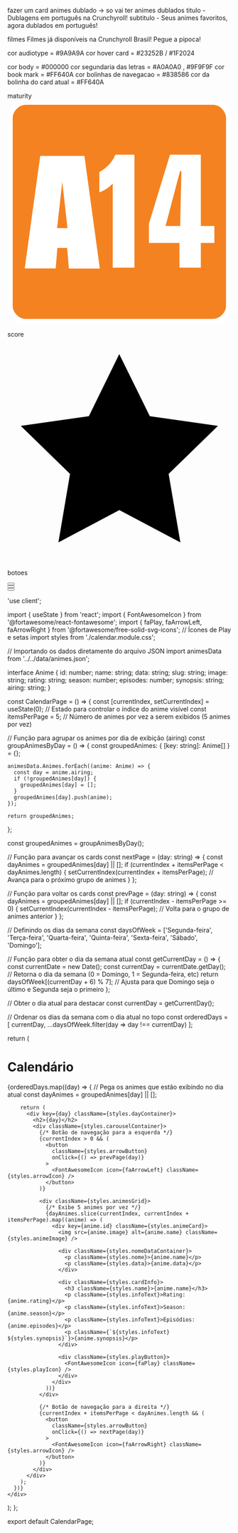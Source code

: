 fazer um card animes dublado -> so vai ter animes dublados
titulo - Dublagens em português na Crunchyroll!
subtitulo - Seus animes favoritos, agora dublados em português!

filmes 
Filmes já disponíveis na Crunchyroll Brasil!
Pegue a pipoca!

cor audiotype = #9A9A9A
cor hover card = #23252B / #1F2024

cor body = #000000 
cor segundaria das letras = #A0A0A0 , #9F9F9F
cor book mark = #FF640A
cor bolinhas de navegacao = #838586
cor da bolinha do card atual = #FF640A

<FontAwesomeIcon icon="fa-regular fa-play" />
<FontAwesomeIcon icon="fa-regular fa-bookmark" />
<FontAwesomeIcon icon="fa-solid fa-plus" />

maturity
<svg class="maturity-rating__icon--qzkzC" xmlns="http://www.w3.org/2000/svg" viewBox="0 0 64 64" data-t="rating-a14-svg" aria-labelledby="rating-a14-svg" aria-hidden="true" role="img"><title id="rating-a14-svg">Not recommended for minors under fourteen</title><path d="m62.37 4.31-.019-.035c-.363-1.252-1.451-2.322-2.74-2.685h-.035c-.345-.109-.762-.127-1.143-.127H5.604c-.326 0-.708.018-1.016.09h-.036c-1.67.345-3.012 1.96-3.084 3.647v22.186c0 10.195.018 20.734 0 31.11v.073c-.055.962.344 1.941 1.07 2.721.726.78 1.687 1.234 2.649 1.252h53.246c.29 0 .67-.018 1.016-.09 1.778-.418 3.174-2.177 3.084-3.919V6.977c-.018-.254 0-.507 0-.743.018-.69.036-1.36-.146-1.887l-.018-.036z" fill="#F58220"></path><path d="M5.61 0c.327 0 .635.018.98.036h50.906l.943-.018c.544 0 1.07.036 1.597.2 1.76.49 3.247 1.923 3.737 3.682.326.98.2 2.05.217 3.084v51.501c.11 2.485-1.814 4.826-4.208 5.388-.436.109-.89.127-1.343.127-.381 0-.78-.018-1.161-.018H5.175c-2.83-.055-5.297-2.667-5.17-5.497.018-17.76 0-35.537 0-53.315C.077 2.794 1.909.617 4.232.127 4.685.018 5.157 0 5.61 0zM58.44 1.451H5.611c-.327 0-.708.018-1.016.09h-.037c-1.669.346-3.011 1.96-3.084 3.647v26.024c.004 8.99.016 18.194 0 27.273v.073c-.054.961.345 1.94 1.07 2.72.726.781 1.688 1.234 2.65 1.253h53.245c.29 0 .671-.019 1.016-.091 1.778-.417 3.175-2.177 3.084-3.919V6.966c-.018-.254 0-.508 0-.744.018-.69.036-1.36-.145-1.886l-.018-.037-.018-.036c-.363-1.252-1.452-2.322-2.74-2.685h-.036c-.345-.109-.762-.127-1.143-.127z" fill="#FFF"></path><path d="m49.348 20.424-4.136 15.62h4.172l.363-15.638h-.399v.018zm-2.867-4.698H55.3v20.317h3.882v4.807h-3.882v7.057h-6.114V40.85h-8.726v-5.496l6.022-19.628zM30.862 15.726h5.46v32.181H30.1V23.98a10.249 10.249 0 0 1-1.76 1.45c-.635.4-1.324.745-2.068 1.017V20.66c1.106-.635 2.05-1.36 2.83-2.195a8.954 8.954 0 0 0 1.76-2.74M15.677 16.052H9.364l-4.427 32.09h8.853l.49-5.858h2.794l.49 5.859h8.853l-4.408-32.09h-6.332zm0 7.402 1.488 13.17h-2.976l1.488-13.17z" fill="#FFF"></path></svg>

score 
<svg class="star-rating-short-static__star-icon--JLlR- base-svg--is-flip--QvCQC" xmlns="http://www.w3.org/2000/svg" viewBox="0 0 24 24" data-t="star-svg" aria-labelledby="star-svg" aria-hidden="false" role="img"><title id="star-svg">Star Review</title><path d="M15.266 8.352L11.988 1.723 8.73 8.352 1.431 9.397 6.71 14.528 5.465 21.849 11.999 18.39 18.544 21.85 17.285 14.528 22.57 9.398z"></path></svg>


botoes
<div class="browse-card-hover__footer--oK4Wg cz-color-16777215"><div class="browse-card-hover__footer-icon--lJ3B- cz-color-16777215"><div class="cz-color-16777215"><div class="tooltip-target--pW1cv cz-color-16777215"><button tabindex="0" class="tooltip-icon__action-icon-button--KEDNK cz-color-681215" data-t="play-button"><svg class="tooltip-icon__action-icon--toIky cz-color-681215" xmlns="http://www.w3.org/2000/svg" viewBox="0 0 24 24" data-t="play-svg" aria-labelledby="play-svg" aria-hidden="false" role="img"><title id="play-svg" class="cz-color-681215">Play</title><path d="M5.944 3C5.385 3 5 3.445 5 4.22v16.018c0 .771.384 1.22.945 1.22.234 0 .499-.078.779-.243l13.553-7.972c.949-.558.952-1.468 0-2.028L6.724 3.243C6.444 3.078 6.178 3 5.944 3m1.057 2.726l11.054 6.503L7 18.732l.001-13.006" class="cz-color-681215"></path></svg></button></div></div></div><div class="browse-card-hover__footer-icon--lJ3B- cz-color-16777215"><div class="tooltip-target--pW1cv cz-color-16777215"><button tabindex="0" class="tooltip-icon__action-icon-button--KEDNK cz-color-681215" data-t="add-to-watchlist-btn"><svg class="tooltip-icon__action-icon--toIky cz-color-681215" xmlns="http://www.w3.org/2000/svg" viewBox="0 0 24 24" data-t="watchlist-svg" aria-labelledby="watchlist-svg" aria-hidden="false" role="img"><title id="watchlist-svg" class="cz-color-681215">Watchlist</title><path d="M17 18.113l-3.256-2.326A2.989 2.989 0 0 0 12 15.228c-.629 0-1.232.194-1.744.559L7 18.113V4h10v14.113zM18 2H6a1 1 0 0 0-1 1v17.056c0 .209.065.412.187.581a.994.994 0 0 0 1.394.233l4.838-3.455a1 1 0 0 1 1.162 0l4.838 3.455A1 1 0 0 0 19 20.056V3a1 1 0 0 0-1-1z" class="cz-color-681215"></path></svg></button></div></div><div class="browse-card-hover__footer-icon--lJ3B- cz-color-16777215"><div class="tooltip-target--pW1cv cz-color-16777215"><button tabindex="0" class="tooltip-icon__action-icon-button--KEDNK cz-color-681215" data-t="add-to-custom-list"><svg class="tooltip-icon__action-icon--toIky cz-color-681215" xmlns="http://www.w3.org/2000/svg" viewBox="0 0 24 24" data-t="add-svg" aria-labelledby="add-svg" aria-hidden="false" role="img"><title id="add-svg" class="cz-color-681215">Add</title><path d="M13 3v8h8v2h-8v8h-2v-8H3v-2h8V3z" class="cz-color-681215"></path></svg></button></div></div></div>



'use client';

import { useState } from 'react';
import { FontAwesomeIcon } from '@fortawesome/react-fontawesome';
import { faPlay, faArrowLeft, faArrowRight } from '@fortawesome/free-solid-svg-icons'; // Ícones de Play e setas
import styles from './calendar.module.css';

// Importando os dados diretamente do arquivo JSON
import animesData from '../../data/animes.json';

interface Anime {
  id: number;
  name: string;
  data: string;
  slug: string;
  image: string;
  rating: string;
  season: number;
  episodes: number;
  synopsis: string;
  airing: string;
}

const CalendarPage = () => {
  const [currentIndex, setCurrentIndex] = useState(0); // Estado para controlar o índice do anime visível
  const itemsPerPage = 5; // Número de animes por vez a serem exibidos (5 animes por vez)

  // Função para agrupar os animes por dia de exibição (airing)
  const groupAnimesByDay = () => {
    const groupedAnimes: { [key: string]: Anime[] } = {};

    animesData.Animes.forEach((anime: Anime) => {
      const day = anime.airing;
      if (!groupedAnimes[day]) {
        groupedAnimes[day] = [];
      }
      groupedAnimes[day].push(anime);
    });

    return groupedAnimes;
  };

  const groupedAnimes = groupAnimesByDay();

  // Função para avançar os cards
  const nextPage = (day: string) => {
    const dayAnimes = groupedAnimes[day] || [];
    if (currentIndex + itemsPerPage < dayAnimes.length) {
      setCurrentIndex(currentIndex + itemsPerPage); // Avança para o próximo grupo de animes
    }
  };

  // Função para voltar os cards
  const prevPage = (day: string) => {
    const dayAnimes = groupedAnimes[day] || [];
    if (currentIndex - itemsPerPage >= 0) {
      setCurrentIndex(currentIndex - itemsPerPage); // Volta para o grupo de animes anterior
    }
  };

  // Definindo os dias da semana
  const daysOfWeek = ['Segunda-feira', 'Terça-feira', 'Quarta-feira', 'Quinta-feira', 'Sexta-feira', 'Sábado', 'Domingo'];

  // Função para obter o dia da semana atual
  const getCurrentDay = () => {
    const currentDate = new Date();
    const currentDay = currentDate.getDay(); // Retorna o dia da semana (0 = Domingo, 1 = Segunda-feira, etc)
    return daysOfWeek[(currentDay + 6) % 7]; // Ajusta para que Domingo seja o último e Segunda seja o primeiro
  };

  // Obter o dia atual para destacar
  const currentDay = getCurrentDay();

  // Ordenar os dias da semana com o dia atual no topo
  const orderedDays = [
    currentDay, 
    ...daysOfWeek.filter(day => day !== currentDay)
  ];

  return (
    <div className={styles.calendar}>
      <h1>Calendário</h1>
      {orderedDays.map((day) => {
        // Pega os animes que estão exibindo no dia atual
        const dayAnimes = groupedAnimes[day] || [];

        return (
          <div key={day} className={styles.dayContainer}>
            <h2>{day}</h2>
            <div className={styles.carouselContainer}>
              {/* Botão de navegação para a esquerda */}
              {currentIndex > 0 && (
                <button 
                  className={styles.arrowButton} 
                  onClick={() => prevPage(day)} 
                >
                  <FontAwesomeIcon icon={faArrowLeft} className={styles.arrowIcon} />
                </button>
              )}

              <div className={styles.animesGrid}>
                {/* Exibe 5 animes por vez */}
                {dayAnimes.slice(currentIndex, currentIndex + itemsPerPage).map((anime) => (
                  <div key={anime.id} className={styles.animeCard}>
                    <img src={anime.image} alt={anime.name} className={styles.animeImage} />

                    <div className={styles.nomeDataContainer}>
                      <p className={styles.nome}>{anime.name}</p>
                      <p className={styles.data}>{anime.data}</p>
                    </div>

                    <div className={styles.cardInfo}>
                      <h3 className={styles.name}>{anime.name}</h3>
                      <p className={styles.infoText}>Rating: {anime.rating}</p>
                      <p className={styles.infoText}>Season: {anime.season}</p>
                      <p className={styles.infoText}>Episódios: {anime.episodes}</p>
                      <p className={`${styles.infoText} ${styles.synopsis}`}>{anime.synopsis}</p>
                    </div>

                    <div className={styles.playButton}>
                      <FontAwesomeIcon icon={faPlay} className={styles.playIcon} />
                    </div>
                  </div>
                ))}
              </div>

              {/* Botão de navegação para a direita */}
              {currentIndex + itemsPerPage < dayAnimes.length && (
                <button 
                  className={styles.arrowButton} 
                  onClick={() => nextPage(day)} 
                >
                  <FontAwesomeIcon icon={faArrowRight} className={styles.arrowIcon} />
                </button>
              )}
            </div>
          </div>
        );
      })}
    </div>
  );
};

export default CalendarPage;
